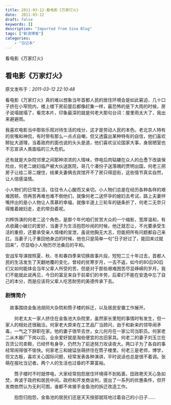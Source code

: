 ```yaml
---
title: 2011-03-12-看电影《万家灯火》
date:  2011-03-12
draft: false
keywords: []
description: "Imported from Sina Blog"
tags: ["新浪博客"]
categories: 
    - "日记本"
---
```

看电影《万家灯火》
## 看电影《万家灯火》

 原文发布于：*2011-03-12 22:10:48*

看电影《万家灯火》真的难以想象当年首都人民的居住环境会是如此窘迫，几十口子挤在小窄院内，楼上楼下房前屋后都像赶集一样，最恐怖的是下大雨的时候，房子说塌就塌了，看完本片，印象最深的就是何老大那句台词：屋里雨太大了，我出来避避雨。

我喜欢电影当中那些乐观对待生活的戏分，这才是劳动人民的本色。老北京人特有的贫嘴和神侃，有时带有那么一点点自嘲，但又透露出某种特有的自信，他们喜欢掰扯大道理，当着政府的面也说的头头是道，他们喜欢议论国家大事，身居陋室也不忘宣讲人类面临的三大危机。

还有就是大杂院邻里之间那种浓浓的人情味，停电后肉轱辘在众人的怂恿下改装保险丝，何老二媳妇临产被大伙送医院，哥几个凑份子送落魄的贾明出国，何老三把房子让给二哥二嫂住，结果夫妻俩去宾馆开不了房只得逛街，这些情节真实自然，让人倍感温情。

小人物们的日常生活，往往令人心酸而又亲切。小人物们总是在经历各种各样的艰难困顿，但再苦再难也难不倒他们，就像何老二送怀孕的媳妇去考试，路上夫妻拌嘴拌出的是小人物让人羡慕的幸福，就像半道上三轮车的链条折了，何老二无奈只得推着媳妇走，走的带劲着呢。

刘桦饰演的何老二这个角色，是那个年代咱们贫苦大众的一个缩影，宽厚温和，有点收藏小破烂的爱好，当妻子为生活抱怨吵闹的时候，他迁就忍让，不光要承受生活的重担，还要承受亲人情绪的宣泄，虽说他胸无大志，但能把所有问题都自己来扛。当妻子儿子重回他身边的时候，他也只是简单一句&ldquo;日子好过了，能回来过就回来&rdquo;，尽显咱小人物历尽沧桑后的平和。

安战军导演按照夏、秋、冬和春四季来切换故事片段，短短二三十年过去，首都人民的生活发生了天翻地覆的变化，曾经的贫寒岁月，一去不返，如今的80后90后们又如何能体会当年父辈人所受的苦，但是对于那些艰难困苦尽显峥嵘的岁月，我们不能就此说再见，今日的富足来自于前辈们的辛劳，后辈们不能在安逸中忘了自己的本分，而是应该将父辈人吃苦耐劳的美德传承下去。


### 剧情简介

　故事围绕金鱼池胡同大杂院和筒子楼的拆迁，以及居民安置工作展开。

　　何老太太一家人挤住在金鱼池大杂院里，虽然家长里短的事情时有发生，但一家人的相处还很融洽。何家老大原来在工艺品厂当顾问，由于和新来的领导闹矛毒，一气之下辞职在家。他的妻子很早去世，女儿何月在一家公司当职员。何家老二从木器厂下岗以后，业余爱好就是淘些便宜的古旧家具。何老二的妻子刘玉兰在百货公司卖鞋，已经怀有身孕，仍然为了前途努力攻读夜大。两口子为了各自的事经常闹得很不愉快。何家老三和媳锰张萌挤住在筒子楼里。何老三是老师，博学，但又古板，喜欢关心国际问题，经常发表各种演讲，平时说话也总是很不着调。张萌在报社当记者。两个人的生活也过昏的不算富裕。

　　筒子楼时不时就停电，大家经常抱怨居住环境得不到拓善。田政艳天天心急如焚，奔波于政府和居民中间。政府和开发商谈判，提出了一系列的优惠条件，但开发商依然认为无利可图，谁都不肯接手金鱼池的拆迁改造工作。

　　抱怨归抱怨，金鱼池的居民们还是天天按部就班地过着自己的小日子……

